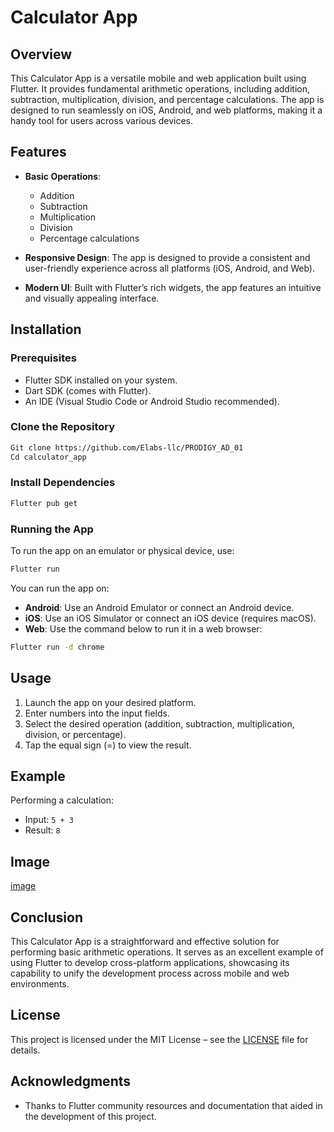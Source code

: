 # Calculator App

## Overview

This Calculator App is a versatile mobile and web application built using Flutter. It provides fundamental arithmetic operations, including addition, subtraction, multiplication, division, and percentage calculations. The app is designed to run seamlessly on iOS, Android, and web platforms, making it a handy tool for users across various devices.

## Features

- **Basic Operations**: 
  - Addition
  - Subtraction
  - Multiplication 
  - Division
  - Percentage calculations

-	**Responsive Design**: The app is designed to provide a consistent and user-friendly experience across all platforms (iOS, Android, and Web).

-	**Modern UI**: Built with Flutter’s rich widgets, the app features an intuitive and visually appealing interface.


## Installation

### Prerequisites

- Flutter SDK installed on your system.
- Dart SDK (comes with Flutter).
- An IDE (Visual Studio Code or Android Studio recommended).

### Clone the Repository

```bash
Git clone https://github.com/Elabs-llc/PRODIGY_AD_01
Cd calculator_app
```

### Install Dependencies

```bash
Flutter pub get
```

### Running the App

To run the app on an emulator or physical device, use:

```bash
Flutter run
```

You can run the app on:

- **Android**: Use an Android Emulator or connect an Android device.
- **iOS**: Use an iOS Simulator or connect an iOS device (requires macOS).
- **Web**: Use the command below to run it in a web browser:

```bash
Flutter run -d chrome
```

## Usage

1. Launch the app on your desired platform.
2. Enter numbers into the input fields.
3. Select the desired operation (addition, subtraction, multiplication, division, or percentage).
4. Tap the equal sign (=) to view the result.

## Example

Performing a calculation:

- Input: `5 + 3`
- Result: `8`

## Image
[image](https://github.com/Elabs-llc/PRODIGY_AD_01/blob/main/eCalcus.png)
## Conclusion

This Calculator App is a straightforward and effective solution for performing basic arithmetic operations. It serves as an excellent example of using Flutter to develop cross-platform applications, showcasing its capability to unify the development process across mobile and web environments.

## License

This project is licensed under the MIT License – see the [LICENSE](LICENSE) file for details. 

## Acknowledgments

-	Thanks to Flutter community resources and documentation that aided in the development of this project.
